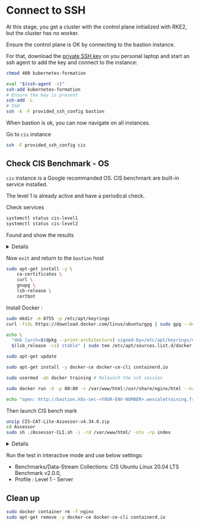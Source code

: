 # Connect to SSH


At this stage, you get a cluster with the control plane initialized with RKE2, but the cluster has no worker.

Ensure the control plane is OK by connecting to the bastion instance.

For that, download the [private SSH key](https://raw.githubusercontent.com/WeScale/k8s-advanced-training/master/resources/kubernetes-formation) on you personal laptop and start an ssh agent to add the key and connect to the instance:

```sh
chmod 400 kubernetes-formation

eval "$(ssh-agent -s)"
ssh-add kubernetes-formation
# Ensure the key is present
ssh-add -L 
# SSH
ssh -A -F provided_ssh_config bastion
```

When bastion is ok, you can now navigate on all instances.

Go to `cis` instance

```sh
ssh -F provided_ssh_config cis
```

## Check CIS Benchmark - OS

`cis` instance is a Google recommanded OS.
CIS benchmark are built-in service installed.

The level 1 is already active and have a periodical check.

Check services

```sh
systemctl status cis-level1
systemctl status cis-level2
```

Found and show the results

<details>

```sh
cat /var/lib/google/cis_scanner_scan_result.textproto
```

</details>

Now `exit` and return to the `bastion` host

```sh
sudo apt-get install -y \
    ca-certificates \
    curl \
    gnupg \
    lsb-release \
    certbot
```

Install Docker :
```bash
sudo mkdir -m 0755 -p /etc/apt/keyrings
curl -fsSL https://download.docker.com/linux/ubuntu/gpg | sudo gpg --dearmor -o /etc/apt/keyrings/docker.gpg

echo \
  "deb [arch=$(dpkg --print-architecture) signed-by=/etc/apt/keyrings/docker.gpg] https://download.docker.com/linux/ubuntu \
  $(lsb_release -cs) stable" | sudo tee /etc/apt/sources.list.d/docker.list > /dev/null

sudo apt-get update

sudo apt-get install -y docker-ce docker-ce-cli containerd.io

sudo usermod -aG docker training # Relaunch the ssh session

sudo docker run -d -p 80:80 -v /var/www/html:/usr/share/nginx/html --name nginx nginx 

echo "open: http://bastion.k8s-sec-<YOUR-ENV-NUMBER>.wescaletraining.fr"
```

Then launch CIS bench mark
```sh
unzip CIS-CAT-Lite-Assessor-v4.34.0.zip
cd Assessor 
sudo sh ./Assessor-CLI.sh -i -rd /var/www/html/ -nts -rp index
```

<details>

`sh`: This is the shell interpreter used to execute the script.

`./Assessor-CLI.sh`: This is the path to the CIS-CAT Pro Assessor command-line interface (CLI) script.

`-i`: This option typically indicates an "interactive" mode, where the tool may prompt the user for input or display interactive dialogs.

`-rd` /var/www/html/: This option specifies the root directory (/var/www/html/) to assess. This is where CIS-CAT Pro Assessor will look for configuration files to evaluate against the selected benchmark.

`-nts`: This option likely stands for "No Timestamps," and it might instruct the tool not to include timestamps in its output.

`-rp index`: This option allows you to specify a custom report prefix. When you use this option, the tool will generate a report with the specified prefix in the filename.

</details>

Run the test in interactive mode and use below settings:
- Benchmarks/Data-Stream Collections: CIS Ubuntu Linux 20.04 LTS Benchmark v2.0.0,
- Profile : Level 1 - Server

## Clean up

```sh
sudo docker container rm -f nginx
sudo apt-get remove -y docker-ce docker-ce-cli containerd.io
```